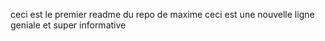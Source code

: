 ceci est le premier readme du repo de maxime
ceci est une nouvelle ligne geniale et super informative